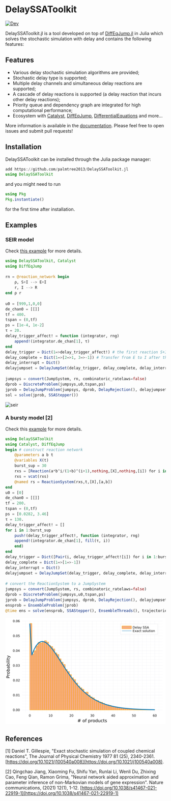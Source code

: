 # DelaySSAToolkit

<!-- [![Stable](https://img.shields.io/badge/docs-stable-blue.svg)](https://palmtree2013.github.io/DelaySSAToolkit.jl/stable) -->
[![Dev](https://img.shields.io/badge/docs-dev-blue.svg)](https://palmtree2013.github.io/DelaySSAToolkit.jl/dev)
<!-- [![Build Status](https://github.com/palmtree2013/DelaySSAToolkit.jl/actions/workflows/CI.yml/badge.svg?branch=main)](https://github.com/palmtree2013/DelaySSAToolkit.jl/actions/workflows/CI.yml?query=branch%3Amain) -->
<!-- [![Coverage](https://codecov.io/gh/palmtree2013/DelaySSAToolkit.jl/branch/main/graph/badge.svg)](https://codecov.io/gh/palmtree2013/DelaySSAToolkit.jl) -->


DelaySSAToolkit.jl is a tool developed on top of [DiffEqJump.jl](https://github.com/SciML/DiffEqJump.jl) in Julia which solves the stochastic simulation with delay and contains the following features:

## Features
- Various delay stochastic simulation algorithms are provided;
- Stochastic delay type is supported;
- Multiple delay channels and simultaneous delay reactions are supported;
- A cascade of delay reactions is supported (a delay reaction that incurs other delay reactions);
- Priority queue and dependency graph are integrated for high computational performance;
- Ecosystem with [Catalyst](https://github.com/SciML/Catalyst.jl), [DiffEqJump](https://github.com/SciML/DiffEqJump.jl), [DifferentialEquations](https://github.com/JuliaDiffEq/DifferentialEquations.jl) and more...

More information is available in the [documentation](https://palmtree2013.github.io/DelaySSAToolkit.jl/dev/). Please feel free to open issues and submit pull requests!
## Installation
DelaySSAToolkit can be installed through the Julia package manager:
```julia 
add https://github.com/palmtree2013/DelaySSAToolkit.jl
using DelaySSAToolkit
```
and you might need to run
```julia
using Pkg
Pkg.instantiate()
```
for the first time after installation.



## Examples
### SEIR model
Check [this example](https://palmtree2013.github.io/DelaySSAToolkit.jl/dev/tutorials/tutorials/) for more details.
```julia
using DelaySSAToolkit, Catalyst
using DiffEqJump

rn = @reaction_network begin
    ρ, S+I --> E+I
    r, I --> R
end ρ r

u0 = [999,1,0,0]
de_chan0 = [[]]
tf = 400.
tspan = (0,tf)
ps = [1e-4, 1e-2]
τ = 20.
delay_trigger_affect! = function (integrator, rng)
    append!(integrator.de_chan[1], τ)
end
delay_trigger = Dict(1=>delay_trigger_affect!) # the first reaction S+I -> E+I will trigger a delay reaction by adding τ to the delay channel 
delay_complete = Dict(1=>[2=>1, 3=>-1]) # Transfer from E to I after the completed delay reaction
delay_interrupt = Dict()
delayjumpset = DelayJumpSet(delay_trigger, delay_complete, delay_interrupt)

jumpsys = convert(JumpSystem, rn, combinatoric_ratelaws=false)
dprob = DiscreteProblem(jumpsys,u0,tspan,ps)
jprob = DelayJumpProblem(jumpsys, dprob, DelayRejection(), delayjumpset, de_chan0, save_positions=(true,true))
sol = solve(jprob, SSAStepper())
```
![seir](docs/src/assets/seir.svg)

### A bursty model [2]
Check this [example](https://palmtree2013.github.io/DelaySSAToolkit.jl/dev/tutorials/bursty/) for more details.
```julia
using DelaySSAToolkit
using Catalyst, DiffEqJump
begin # construct reaction network
    @parameters a b t
    @variables X(t)
    burst_sup = 30
    rxs = [Reaction(a*b^i/(1+b)^(i+1),nothing,[X],nothing,[i]) for i in 1:burst_sup]
    rxs = vcat(rxs)
    @named rs = ReactionSystem(rxs,t,[X],[a,b])
end
u0 = [0]
de_chan0 = [[]]
tf = 200.
tspan = (0,tf)
ps = [0.0282, 3.46]
τ = 130.
delay_trigger_affect! = []
for i in 1:burst_sup
    push!(delay_trigger_affect!, function (integrator, rng)
    append!(integrator.de_chan[1], fill(τ, i))
    end)
end
delay_trigger = Dict([Pair(i, delay_trigger_affect![i]) for i in 1:burst_sup])
delay_complete = Dict(1=>[1=>-1])
delay_interrupt = Dict()
delayjumpset = DelayJumpSet(delay_trigger, delay_complete, delay_interrupt)

# convert the ReactionSystem to a JumpSystem
jumpsys = convert(JumpSystem, rs, combinatoric_ratelaws=false)
dprob = DiscreteProblem(jumpsys,u0,tspan,ps)
jprob = DelayJumpProblem(jumpsys, dprob, DelayRejection(), delayjumpset, de_chan0, save_positions=(false,false))
ensprob = EnsembleProblem(jprob)
@time ens = solve(ensprob, SSAStepper(), EnsembleThreads(), trajectories=10^5)
```
![bursty](docs/src/assets/bursty.svg)

## References
[1] Daniel T. Gillespie, "Exact stochastic simulation of coupled chemical reactions", The Journal of Physical Chemistry 1977 81 (25), 2340-2361.
[https://doi.org/10.1021/j100540a008](https://doi.org/10.1021/j100540a008).

[2] Qingchao Jiang, Xiaoming Fu, Shifu Yan, Runlai Li, Wenli Du, Zhixing Cao, Feng Qian, Ramon Grima, "Neural network aided approximation and parameter inference of non-Markovian models of gene expression". Nature communications, (2021) 12(1), 1-12. [https://doi.org/10.1038/s41467-021-22919-1](https://doi.org/10.1038/s41467-021-22919-1)
